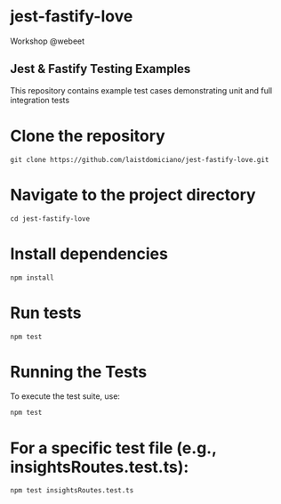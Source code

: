 # jest-fastify-love
Workshop @webeet

## Jest & Fastify Testing Examples

This repository contains example test cases demonstrating unit and full integration tests


# Clone the repository
```
git clone https://github.com/laistdomiciano/jest-fastify-love.git
```

# Navigate to the project directory
```
cd jest-fastify-love
```

# Install dependencies
```
npm install
```

# Run tests
```
npm test
```

# Running the Tests
To execute the test suite, use:

```
npm test
```

# For a specific test file (e.g., insightsRoutes.test.ts):

```
npm test insightsRoutes.test.ts
```

